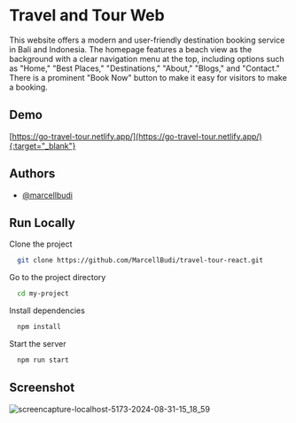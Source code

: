 
# Travel and Tour Web

This website offers a modern and user-friendly destination booking service in Bali and Indonesia. The homepage features a beach view as the background with a clear navigation menu at the top, including options such as "Home," "Best Places," "Destinations," "About," "Blogs," and "Contact." There is a prominent "Book Now" button to make it easy for visitors to make a booking.


## Demo

[https://go-travel-tour.netlify.app/](https://go-travel-tour.netlify.app/){:target="_blank"}


## Authors

- [@marcellbudi](https://github.com/MarcellBudi)


## Run Locally

Clone the project

```bash
  git clone https://github.com/MarcellBudi/travel-tour-react.git
```

Go to the project directory

```bash
  cd my-project
```

Install dependencies

```bash
  npm install
```

Start the server

```bash
  npm run start
```
## Screenshot
![screencapture-localhost-5173-2024-08-31-15_18_59](https://github.com/user-attachments/assets/c59d6e39-fcb4-47b5-babe-52084fb19434)





